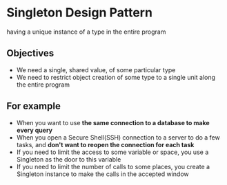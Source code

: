 # Singleton Design Pattern

having a unique instance of a type in the entire program

## Objectives

- We need a single, shared value, of some particular type
- We need to restrict object creation of some type to a single unit along the entire program

## For example

- When you want to use **the same connection to a database to make every query**
- When you open a Secure Shell(SSH) connection to a server to do a few tasks, and **don't want to reopen the connection for each task**
- If you need to limit the access to some variable or space, you use a Singleton as the door to this variable
- If you need to limit the number of calls to some places, you create a Singleton instance to make the calls in the accepted window
